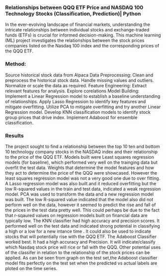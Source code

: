 ### Relationships between QQQ ETF Price and NASDAQ 100 Technology Stocks (Classification, Prediction)| Python

In the ever-evolving landscape of financial markets, understanding the intricate relationships between individual stocks and exchange-traded funds (ETFs) is crucial for informed decision-making. This machine learning (ML) project investigates the relationships between the stock prices  companies listed on the Nasdaq 100 index and the corresponding prices of the QQQ ETF.
### Method:
Source historical stock data from Alpaca
Data Preprocessing:
Clean and preprocess the historical stock data.
Handle missing values and outliers. 
Normalize or scale the data as required.
Feature Engineering:
Extract relevant features for analysis.
Explore corelations
Model Building:
Implement a Linear Regression model to establish a baseline understanding of relationships.
Apply Lasso Regression to identify key features and mitigate overfitting.
Utilize PCA to mitigate overfitting and try another Linear Regression model.
Develop KNN classification models to identify stock group prices that drive index.
Implement Adaboost for ensemble classification.

### Results
The project sought to find a relationship between the top 10 ten and bottom 10 technology company stocks in the NASDAQ index and their relationship to the price of the QQQ ETF.
Models built were Least squares regression models (for baseline), which performed very well on the trainging data but overfit the test data. Weights that determine the model features and how they act to determine the price of the QQQ were showcased. However the least squares regression model was not a very good one due to over fitting. A Lasso regression model was also built and it reduced overfitting but the low R-squared values in the train and test data, indicated a weak regression model.
PCA was used to transform the data and a new regression model was built. The low R-squared value indicated that the model also did not perform well on the data, however it seemed to predict the rise and fall of the prices in the test data pretty well. This could perhaps be due to the fact that r-sqaured values on regression models built on financial data are typically low.
The KNN classifier had high accuracy and precision scores. It performed well on the test data and indicated strong potential in classifying a high or a low for a new intance time . It could also be used to indicate stocks that will potentially rise with the QQQ ETF.
The Adaboost Classifier worked best. It had a high accuracy and Precision. It will indicate/classify which Nasdaq stock price will rice or fall with the QQQ. Other potential uses of the classifer in relation to the relationship of the stock prices can be applied. 
As can be seen from graph on the test set,the Adaboost classifier model fits perfectly on the test set when the predicted vs actual labels are ploted on the time series.
